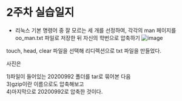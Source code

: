 2주차 실습일지
======================
* 리눅스 기본 명령어 중 잘 모르는 세 개를 선정하여, 각각의 man 페이지를 oo_man.txt 파일로 저장한 뒤 자신의 학번으로 압축하기
![image](https://user-images.githubusercontent.com/80257523/111169213-1c60a480-85e6-11eb-9c6e-0675841b2300.png)

touch, head, clear 파일을 선택해 리디렉션으로 txt 파일을 만들었다. 

사진은 

1)파일이 들어있는 20200992 폴더를 tar로 묶어본 다음   
3)gzip이란 이름으로도 압축해보고   
4)마지막으로 20200992로 압축한 것이다.  
